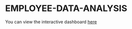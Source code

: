 # EMPLOYEE-DATA-ANALYSIS

You can view the interactive dashboard [here](https://public.tableau.com/app/profile/ayush.tiwari1940/viz/EmployeeDataAnalysis_16592879451340/Dashboard1)
